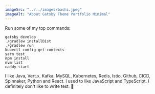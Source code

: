 ```yaml
---
imageSrc: "../../images/bashi.jpeg"
imageAlt: "About Gatsby Theme Portfolio Minimal"
---
```


Run some of my top commands:

```
gatsby develop
./gradlew installDist
./gradlew run
kubectl config get-contexts
yarn test
npm install
nvm list
caddy start
```

I like Java, Vert.x, Kafka, MySQL, Kubernetes, Redis, Istio, Github, CICD, Spinnaker, Python and React. I used to like JavaScript and TypeScript. I definitely don't like to write test. 🚀
